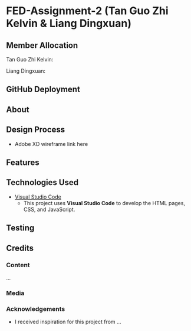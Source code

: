 # FED-Assignment-2 (Tan Guo Zhi Kelvin & Liang Dingxuan)
## Member Allocation
Tan Guo Zhi Kelvin:

Liang Dingxuan:

## GitHub Deployment


## About

## Design Process

- Adobe XD wireframe link here

## Features


## Technologies Used
- [Visual Studio Code](https://code.visualstudio.com/)
    - This project uses **Visual Studio Code** to develop the HTML pages, CSS, and JavaScript.
 
## Testing


## Credits
### Content
...

### Media


### Acknowledgements
- I received inspiration for this project from ...

